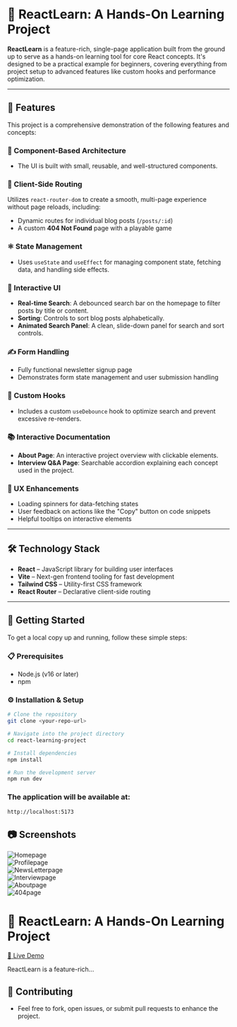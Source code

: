 # 📘 ReactLearn: A Hands-On Learning Project

**ReactLearn** is a feature-rich, single-page application built from the ground up to serve as a hands-on learning tool for core React concepts. It's designed to be a practical example for beginners, covering everything from project setup to advanced features like custom hooks and performance optimization.

---

## 🚀 Features

This project is a comprehensive demonstration of the following features and concepts:

### 🧩 Component-Based Architecture
- The UI is built with small, reusable, and well-structured components.

### 🧭 Client-Side Routing
Utilizes `react-router-dom` to create a smooth, multi-page experience without page reloads, including:
- Dynamic routes for individual blog posts (`/posts/:id`)
- A custom **404 Not Found** page with a playable game

### ⚛️ State Management
- Uses `useState` and `useEffect` for managing component state, fetching data, and handling side effects.

### 🎯 Interactive UI
- **Real-time Search**: A debounced search bar on the homepage to filter posts by title or content.
- **Sorting**: Controls to sort blog posts alphabetically.
- **Animated Search Panel**: A clean, slide-down panel for search and sort controls.

### ✍️ Form Handling
- Fully functional newsletter signup page
- Demonstrates form state management and user submission handling

### 🧪 Custom Hooks
- Includes a custom `useDebounce` hook to optimize search and prevent excessive re-renders.

### 📚 Interactive Documentation
- **About Page**: An interactive project overview with clickable elements.
- **Interview Q&A Page**: Searchable accordion explaining each concept used in the project.

### 🌟 UX Enhancements
- Loading spinners for data-fetching states
- User feedback on actions like the "Copy" button on code snippets
- Helpful tooltips on interactive elements

---

## 🛠️ Technology Stack

- **React** – JavaScript library for building user interfaces
- **Vite** – Next-gen frontend tooling for fast development
- **Tailwind CSS** – Utility-first CSS framework
- **React Router** – Declarative client-side routing

---

## 🧰 Getting Started

To get a local copy up and running, follow these simple steps:

### 📋 Prerequisites

- Node.js (v16 or later)
- npm

### ⚙️ Installation & Setup

```bash
# Clone the repository
git clone <your-repo-url>

# Navigate into the project directory
cd react-learning-project

# Install dependencies
npm install

# Run the development server
npm run dev
```

### The application will be available at:

```bash
http://localhost:5173
```

## 📷 Screenshots

![Homepage](./src/assets/Home.png)<br />
![Profilepage](./src/assets/Profile.png)<br />
![NewsLetterpage](./src/assets/NewsLetter.png)<br />
![Interviewpage](./src/assets/Interview.png)<br />
![Aboutpage](./src/assets/About.png)<br />
![404page](./src/assets/404.png)<br />

# 📘 ReactLearn: A Hands-On Learning Project

[🚀 Live Demo](https://react-web-avg3.onrender.com)

ReactLearn is a feature-rich...


## 🙌 Contributing

- Feel free to fork, open issues, or submit pull requests to enhance the project.


